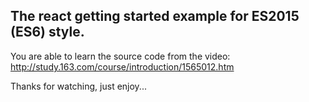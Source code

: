 ## The react getting started example for ES2015 (ES6) style.

You are able to learn the source code from the video: http://study.163.com/course/introduction/1565012.htm

Thanks for watching, just enjoy...
